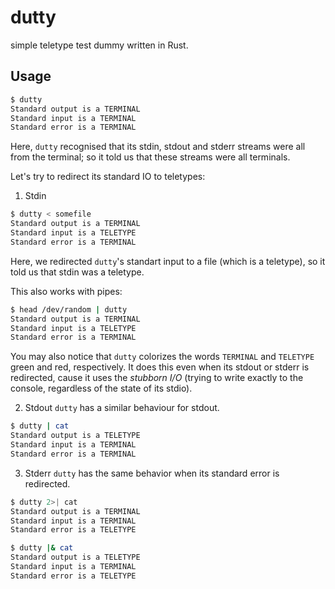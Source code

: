 # dutty
simple teletype test dummy written in Rust.

## Usage
```sh
$ dutty 
Standard output is a TERMINAL
Standard input is a TERMINAL
Standard error is a TERMINAL
```
Here, `dutty` recognised that its stdin, stdout and stderr streams were all from the terminal; so it told us that these streams were all terminals.

Let's try to redirect its standard IO to teletypes:
1. Stdin
  ```sh
  $ dutty < somefile
  Standard output is a TERMINAL
  Standard input is a TELETYPE
  Standard error is a TERMINAL
  ```
  Here, we redirected `dutty`'s standart input to a file (which is a teletype), so it told us that stdin was a teletype.

  This also works with pipes:
  ```sh
  $ head /dev/random | dutty
  Standard output is a TERMINAL
  Standard input is a TELETYPE
  Standard error is a TERMINAL
  ```
  You may also notice that `dutty` colorizes the words `TERMINAL` and `TELETYPE` green and red, respectively. It does this even when its stdout or stderr is redirected, cause it uses the *stubborn I/O* (trying to write exactly to the console, regardless of the state of its stdio).

2. Stdout
  `dutty` has a similar behaviour for stdout.

  ```sh
  $ dutty | cat
  Standard output is a TELETYPE
  Standard input is a TERMINAL
  Standard error is a TERMINAL
  ```
3. Stderr
  `dutty` has the same behavior when its standard error is redirected.
  ```sh
  $ dutty 2>| cat
  Standard output is a TERMINAL
  Standard input is a TERMINAL
  Standard error is a TELETYPE
  ```

  ```sh
  $ dutty |& cat
  Standard output is a TELETYPE
  Standard input is a TERMINAL
  Standard error is a TELETYPE
  ```




